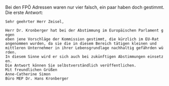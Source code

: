 Bei den FPÖ Adressen waren nur vier falsch, ein paar haben doch
gestimmt. Die erste Antwort:

`Sehr geehrter Herr Zeisel,`

`Herr Dr. Kronberger hat bei der Abstimmung im Europäischen Parlament gegen`\
`eben jene Vorschläge der Kommission gestimmt, die kürzlich im EU-Rat`\
`angenommen wurden, da sie die in diesem Bereich tätigen kleinen und`\
`mittleren Unternehmer in ihrer Lebensgrundlage nachhaltig gefährden würden.`\
`In diesem Sinne wird er sich auch bei zukünftigen Abstimmungen einsetzen.`\
`Die Antwort können Sie selbstverständlich veröffentlichen.`\
`Mit freundlichen Grüßen`\
`Anne-Catherine Simon`\
`Büro MEP Dr. Hans Kronberger`
